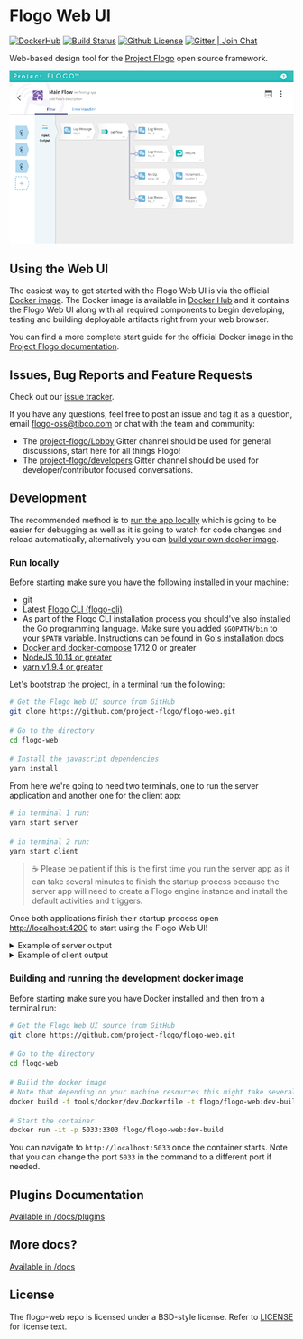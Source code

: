 # Flogo Web UI

[![DockerHub](https://images.microbadger.com/badges/version/flogo/flogo-docker.svg)](https://hub.docker.com/r/flogo/flogo-docker/)
[![Build Status](https://travis-ci.com/project-flogo/flogo-web.svg?branch=master)](https://travis-ci.com/project-flogo/flogo-web)
[![Github License](https://img.shields.io/badge/license-BSD%20style-blue.svg)](./LICENSE)
[![Gitter | Join Chat](https://badges.gitter.im/Join%20Chat.svg)](https://gitter.im/project-flogo/Lobby)

Web-based design tool for the [Project Flogo](https://github.com/TIBCOSoftware/flogo) open source framework.

![Flogo Web UI Screenshot](docs/img/v0_9_0-screenshot.png)

## Using the Web UI

The easiest way to get started with the Flogo Web UI is via the official [Docker image](https://hub.docker.com/r/flogo/flogo-docker).
The Docker image is available in [Docker Hub](https://hub.docker.com/r/flogo/flogo-docker) and it contains the Flogo Web UI
along with all required components to begin developing, testing and building deployable artifacts right from your web browser.

You can find a more complete start guide for the official Docker image in the [Project Flogo documentation](https://tibcosoftware.github.io/flogo/getting-started/getting-started-webui).

## Issues, Bug Reports and Feature Requests

Check out our [issue tracker](https://github.com/project-flogo/flogo-web/issues).

If you have any questions, feel free to post an issue and tag it as a question, email flogo-oss@tibco.com or chat with the team and community:

- The [project-flogo/Lobby](https://gitter.im/project-flogo/Lobby) Gitter channel should be used for general discussions, start here for all things Flogo!
- The [project-flogo/developers](https://gitter.im/project-flogo/developers) Gitter channel should be used for developer/contributor focused conversations.

## Development

The recommended method is to [run the app locally](#run-locally) which is going to be easier for debugging as well as it is
going to watch for code changes and reload automatically, alternatively you can [build your own docker image](#building-and-running-the-development-docker-image).

### Run locally

Before starting make sure you have the following installed in your machine:

- git
- Latest [Flogo CLI (flogo-cli)](https://github.com/project-flogo/cli)
- As part of the Flogo CLI installation process you should've also installed the Go programming language. Make sure
  you added `$GOPATH/bin` to your `$PATH` variable. Instructions can be found in [Go's installation docs](https://golang.org/doc/install)
- [Docker and docker-compose](https://www.docker.com) 17.12.0 or greater
- [NodeJS 10.14 or greater](https://nodejs.org/en/download/releases/)
- [yarn v1.9.4 or greater](https://yarnpkg.com)

Let's bootstrap the project, in a terminal run the following:

```bash
# Get the Flogo Web UI source from GitHub
git clone https://github.com/project-flogo/flogo-web.git

# Go to the directory
cd flogo-web

# Install the javascript dependencies
yarn install
```

From here we're going to need two terminals, one to run the server application and another one for the client app:

```bash
# in terminal 1 run:
yarn start server

# in terminal 2 run:
yarn start client
```

> :coffee: Please be patient if this is the first time you run the server app as it can take several minutes to finish the
> startup process because the server app will need to create a Flogo engine instance and install the default activities and triggers.

Once both applications finish their startup process open [http://localhost:4200](http://localhost:4200) to start using the Flogo Web UI!

<details><summary>Example of server output</summary>

```

 ======================================================
                 ___       __   __   __ TM
                |__  |    /  \ / _` /  \
                |    |___ \__/ \__| \__/

   [success] open http://localhost:3303 in your browser
  ======================================================
```

</details>

<details><summary>Example of client output</summary>

```

❯ yarn start client
yarn run v1.9.4
$ ng serve client
** Angular Live Development Server is listening on localhost:4200, open your browser on http://localhost:4200/ **
                                                           s Date: 2019-04-01T22:09:22.196Z
Hash: 4ef21db4aa063e7aa9a9
Time: 22777ms
chunk {app-app-module} app-app-module.js, app-app-module.js.map (app-app-module) 370 kB  [rendered]
chunk {config-config-module} config-config-module.js, config-config-module.js.map (config-config-module) 16.2 kB  [rendered]
chunk {flogo-web-plugins-flow-client} flogo-web-plugins-flow-client.js, flogo-web-plugins-flow-client.js.map (flogo-web-plugins-flow-client) 1.58 MB  [rendered]
chunk {home-home-module} home-home-module.j
```

</details>

### Building and running the development docker image

Before starting make sure you have Docker installed and then from a terminal run:

```bash
# Get the Flogo Web UI source from GitHub
git clone https://github.com/project-flogo/flogo-web.git

# Go to the directory
cd flogo-web

# Build the docker image
# Note that depending on your machine resources this might take several minutes
docker build -f tools/docker/dev.Dockerfile -t flogo/flogo-web:dev-build .

# Start the container
docker run -it -p 5033:3303 flogo/flogo-web:dev-build

```

You can navigate to `http://localhost:5033` once the container starts. Note that you can change
the port `5033` in the command to a different port if needed.

## Plugins Documentation

[Available in /docs/plugins](./docs/plugins.md)

## More docs?

[Available in /docs](./docs)

<!-- ## Contributing -->

## License

The flogo-web repo is licensed under a BSD-style license. Refer to [LICENSE](./LICENSE) for license text.
